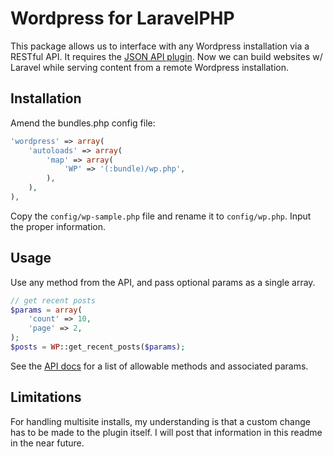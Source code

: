 # Wordpress for LaravelPHP #

This package allows us to interface with any Wordpress installation via a RESTful API.  It requires the [JSON API plugin](http://wordpress.org/extend/plugins/json-api/).  Now we can build websites w/ Laravel while serving content from a remote Wordpress installation.

## Installation ##

Amend the bundles.php config file:

```php
'wordpress' => array(
    'autoloads' => array(
        'map' => array(
            'WP' => '(:bundle)/wp.php',
        ),
    ),
),
```

Copy the ``config/wp-sample.php`` file and rename it to ``config/wp.php``.  Input the proper information.

## Usage ##

Use any method from the API, and pass optional params as a single array.

```php
// get recent posts
$params = array(
	'count' => 10,
	'page' => 2,
);
$posts = WP::get_recent_posts($params);
```

See the [API docs](http://wordpress.org/extend/plugins/json-api/other_notes/) for a list of allowable methods and associated params.

## Limitations ##

For handling multisite installs, my understanding is that a custom change has to be made to the plugin itself.  I will post that information in this readme in the near future.